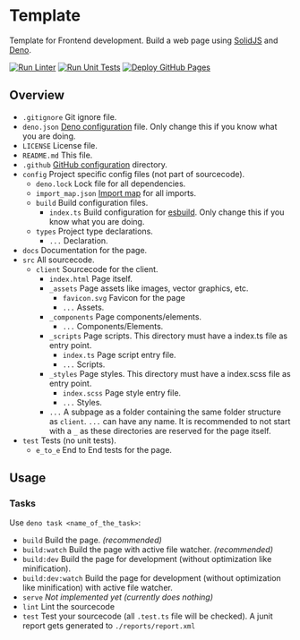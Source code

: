 # Template
Template for Frontend development. Build a web page using [SolidJS](https://solidjs.com) and [Deno](https://deno.land).

[![Run Linter](https://github.com/JavaScriptPlayground/Template/actions/workflows/lint.yml/badge.svg)](https://github.com/JavaScriptPlayground/Template/actions/workflows/lint.yml)
[![Run Unit Tests](https://github.com/JavaScriptPlayground/Template/actions/workflows/test.yml/badge.svg)](https://github.com/JavaScriptPlayground/Template/actions/workflows/test.yml)
[![Deploy GitHub Pages](https://github.com/JavaScriptPlayground/Template/actions/workflows/deployment.yml/badge.svg)](https://github.com/JavaScriptPlayground/Template/actions/workflows/deployment.yml)

## Overview

- `.gitignore` Git ignore file.
- `deno.json` [Deno configuration](https://docs.deno.com/runtime/manual/getting_started/configuration_file) file. Only
  change this if you know what you are doing.
- `LICENSE` License file.
- `README.md` This file.
- `.github` [GitHub configuration](https://www.freecodecamp.org/news/how-to-use-the-dot-github-repository/) directory.
- `config` Project specific config files (not part of sourcecode).
  - `deno.lock` Lock file for all dependencies.
  - `import_map.json` [Import map](https://developer.mozilla.org/en-US/docs/Web/HTML/Element/script/type/importmap) for all imports.
  - `build` Build configuration files.
    - `index.ts` Build configuration for [esbuild](https://esbuild.github.io). Only change this if you know what you are doing.
  - `types` Project type declarations.
    - `...` Declaration.
- `docs` Documentation for the page.
- `src` All sourcecode.
  - `client` Sourcecode for the client.
    - `index.html` Page itself.
    - `_assets` Page assets like images, vector graphics, etc.
      - `favicon.svg` Favicon for the page
      - `...` Assets.
    - `_components` Page components/elements.
      - `...` Components/Elements.
    - `_scripts` Page scripts. This directory must have a index.ts file as entry point.
      - `index.ts` Page script entry file.
      - `...` Scripts.
    - `_styles` Page styles. This directory must have a index.scss file as entry point.
      - `index.scss` Page style entry file.
      - `...` Styles.
    - `...` A subpage as a folder containing the same folder structure as `client`. `...` can have any name. It is
      recommended to not start with a `_` as these directories are reserved for the page itself.
- `test` Tests (no unit tests).
  - `e_to_e` End to End tests for the page.

## Usage

### Tasks

Use `deno task <name_of_the_task>`:

- `build` Build the page. *(recommended)*
- `build:watch` Build the page with active file watcher. *(recommended)*
- `build:dev` Build the page for development (without optimization like minification).
- `build:dev:watch` Build the page for development (without optimization like minification) with active file watcher.
- `serve` *Not implemented yet (currently does nothing)*
- `lint` Lint the sourcecode
- `test` Test your sourcecode (all `.test.ts` file will be checked). A junit report gets generated to `./reports/report.xml`

